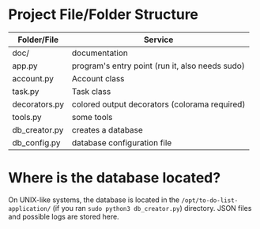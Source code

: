 # Project File/Folder Structure
| Folder/File    | Service                                         |
|----------------|-------------------------------------------------|
| doc/           | documentation                                   |
| app.py         | program's entry point (run it, also needs sudo) |
| account.py     | Account class                                   |
| task.py        | Task class                                      |
| decorators.py  | colored output decorators (colorama required)   |
| tools.py       | some tools                                      |
| db_creator.py  | creates a database                              |
| db_config.py   | database configuration file                     |

# Where is the database located?
On UNIX-like systems, the database is located in the `/opt/to-do-list-application/` (if you ran `sudo python3 db_creator.py`) directory.
JSON files and possible logs are stored here.